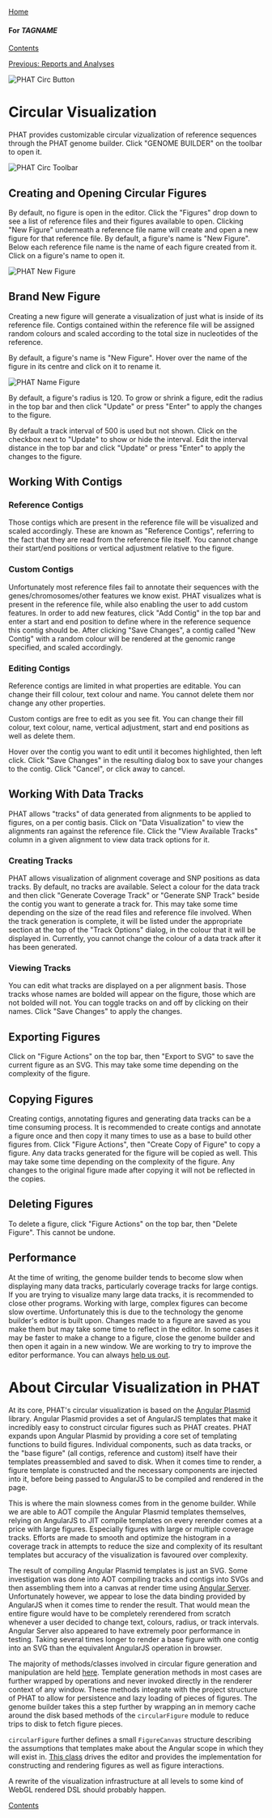 [Home](https://chgibb.github.io/PHATDocs/)

#### For $TAGNAME$
[Contents](https://chgibb.github.io/PHATDocs/docs/latest/home)

[Previous: Reports and Analyses](https://chgibb.github.io/PHATDocs/docs/latest/reportsAndAnalyses)

![PHAT Circ Button](https://chgibb.github.io//PHATDocs/docs/latest/CircButton.png)

# Circular Visualization
PHAT provides customizable circular vizualization of reference sequences through the PHAT genome builder. Click "GENOME BUILDER" on the toolbar to open it.

![PHAT Circ Toolbar](https://chgibb.github.io//PHATDocs/docs/latest/CircToolbar2.png)

## Creating and Opening Circular Figures
By default, no figure is open in the editor. Click the "Figures" drop down to see a list of reference files and their figures available to open. Clicking "New Figure" underneath a reference file name will create and open a new figure for that reference file. By default, a figure's name is "New Figure". Below each reference file name is the name of each figure created from it. Click on a figure's name to open it.

![PHAT New Figure](https://chgibb.github.io//PHATDocs/docs/latest/NewFigure.png)

## Brand New Figure
Creating a new figure will generate a visualization of just what is inside of its reference file. Contigs contained within the reference file will be assigned random colours and scaled according to the total size in nucleotides of the reference.

By default, a figure's name is "New Figure". Hover over the name of the figure in its centre and click on it to rename it.

![PHAT Name Figure](https://chgibb.github.io//PHATDocs/docs/latest/NameFigure.png)

By default, a figure's radius is 120. To grow or shrink a figure, edit the radius in the top bar and then click "Update" or press "Enter" to apply the changes to the figure.

By default a track interval of 500 is used but not shown. Click on the checkbox next to "Update" to show or hide the interval. Edit the interval distance in the top bar and click "Update" or press "Enter" to apply the changes to the figure.

## Working With Contigs

### Reference Contigs
Those contigs which are present in the reference file will be visualized and scaled accordingly. These are known as "Reference Contigs", referring to the fact that they are read from the reference file itself. You cannot change their start/end positions or vertical adjustment relative to the figure.

### Custom Contigs
Unfortunately most reference files fail to annotate their sequences with the genes/chromosomes/other features we know exist. PHAT visualizes what is present in the reference file, while also enabling the user to add custom features. In order to add new features, click "Add Contig" in the top bar and enter a start and end position to define where in the reference sequence this contig should be. After clicking "Save Changes", a contig called "New Contig" with a random colour will be rendered at the genomic range specified, and scaled accordingly.

### Editing Contigs
Reference contigs are limited in what properties are editable. You can change their fill colour, text colour and name. You cannot delete them nor change any other properties.

Custom contigs are free to edit as you see fit. You can change their fill colour, text colour, name, vertical adjustment, start and end positions as well as delete them.

Hover over the contig you want to edit until it becomes highlighted, then left click. Click "Save Changes" in the resulting dialog box to save your changes to the contig. Click "Cancel", or click away to cancel.

## Working With Data Tracks
PHAT allows "tracks" of data generated from alignments to be applied to figures, on a per contig basis. Click on "Data Visualization" to view the alignments ran against the reference file. Click the "View Available Tracks" column in a given alignment to view data track options for it.

### Creating Tracks
PHAT allows visualization of alignment coverage and SNP positions as data tracks. By default, no tracks are available. Select a colour for the data track and then click "Generate Coverage Track" or "Generate SNP Track" beside the contig you want to generate a track for. This may take some time depending on the size of the read files and reference file involved. When the track generation is complete, it will be listed under the appropriate section at the top of the "Track Options" dialog, in the colour that it will be displayed in. Currently, you cannot change the colour of a data track after it has been generated.

### Viewing Tracks
You can edit what tracks are displayed on a per alignment basis. Those tracks whose names are bolded will appear on the figure, those which are not bolded will not. You can toggle tracks on and off by clicking on their names. Click "Save Changes" to apply the changes.

## Exporting Figures
Click on "Figure Actions" on the top bar, then "Export to SVG" to save the current figure as an SVG. This may take some time depending on the complexity of the figure.

## Copying Figures
Creating contigs, annotating figures and generating data tracks can be a time consuming process. It is recommended to create contigs and annotate a figure once and then copy it many times to use as a base to build other figures from. Click "Figure Actions", then "Create Copy of Figure" to copy a figure. Any data tracks generated for the figure will be copied as well. This may take some time depending on the complexity of the figure. Any changes to the original figure made after copying it will not be reflected in the copies.

## Deleting Figures
To delete a figure, click "Figure Actions" on the top bar, then "Delete Figure". This cannot be undone.

## Performance
At the time of writing, the genome builder tends to become slow when displaying many data tracks, particularly coverage tracks for large contigs. If you are trying to visualize many large data tracks, it is recommended to close other programs. Working with large, complex figures can become slow overtime. Unfortunately this is due to the technology the genome builder's editor is built upon. Changes made to a figure are saved as you make them but may take some time to reflect in the editor. In some cases it may be faster to make a change to a figure, close the genome builder and then open it again in a new window. We are working to try to improve the editor performance. You can always [help us out](https://github.com/chgibb/PHAT/pulls).

# About Circular Visualization in PHAT
At its core, PHAT's circular visualization is based on the [Angular Plasmid](http://angularplasmid.vixis.com/) library. Angular Plasmid provides a set of AngularJS templates that make it incredibly easy to construct circular figures such as PHAT creates. PHAT expands upon Angular Plasmid by providing a core set of templating functions to build figures. Individual components, such as data tracks, or the "base figure" (all contigs, reference and custom) itself have their templates preassembled and saved to disk. When it comes time to render, a figure template is constructed and the necessary components are injected into it, before being passed to AngularJS to be compiled and rendered in the page.

This is where the main slowness comes from in the genome builder. While we are able to AOT compile the Angular Plasmid templates themselves, relying on AngularJS to JIT compile templates on every rerender comes at a price with large figures. Especially figures with large or multiple coverage tracks. Efforts are made to smooth and optimize the histogram in a coverage track in attempts to reduce the size and complexity of its resultant templates but accuracy of the visualization is favoured over complexity.

The result of compiling Angular Plasmid templates is just an SVG. Some investigation was done into AOT compiling tracks and contigs into SVGs and then assembling them into a canvas at render time using [Angular Server](https://www.npmjs.com/package/angularjs-server). Unfortunately however, we appear to lose the data binding provided by AngularJS when it comes time to render the result. That would mean the entire figure would have to be completely rerendered from scratch whenever a user decided to change text, colours, radius, or track intervals. Angular Server also appeared to have extremely poor performance in testing. Taking several times longer to render a base figure with one contig into an SVG than the equivalent AngularJS operation in browser.

The majority of methods/classes involved in circular figure generation and manipulation are held [here](https://github.com/chgibb/PHAT/blob/$TAGNAME$/src/req/renderer/circularFigure.ts). Template generation methods in most cases are further wrapped by operations and never invoked directly in the renderer context of any window. These methods integrate with the project structure of PHAT to allow for persistence and lazy loading of pieces of figures. The genome builder takes this a step further by wrapping an in memory cache around the disk based methods of the ```circularFigure``` module to reduce trips to disk to fetch figure pieces.

```circularFigure``` further defines a small ```FigureCanvas``` structure describing the assumptions that templates make about the Angular scope in which they will exist in. [This class](https://github.com/chgibb/PHAT/blob/$TAGNAME$/src/req/renderer/circularGenomeBuilderRenderer/genomeView.ts) drives the editor and provides the implementation for constructing and rendering figures as well as figure interactions.

A rewrite of the visualization infrastructure at all levels to some kind of WebGL rendered DSL should probably happen.


[Contents](https://chgibb.github.io/PHATDocs/docs/latest/home)
